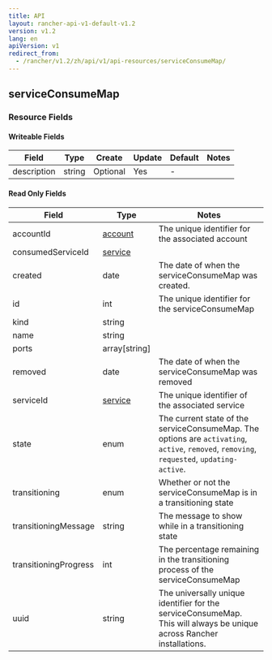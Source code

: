 ```yaml
---
title: API
layout: rancher-api-v1-default-v1.2
version: v1.2
lang: en
apiVersion: v1
redirect_from:
  - /rancher/v1.2/zh/api/v1/api-resources/serviceConsumeMap/
---
```


## serviceConsumeMap



### Resource Fields

#### Writeable Fields

Field | Type | Create | Update | Default | Notes
---|---|---|---|---|---
description | string | Optional | Yes | - | 


#### Read Only Fields

Field | Type   | Notes
---|---|---
accountId | [account]({{site.baseurl}}/rancher/{{page.version}}/{{page.lang}}/api/{{page.apiVersion}}/api-resources/account/)  | The unique identifier for the associated account
consumedServiceId | [service]({{site.baseurl}}/rancher/{{page.version}}/{{page.lang}}/api/{{page.apiVersion}}/api-resources/service/)  | 
created | date  | The date of when the serviceConsumeMap was created.
id | int  | The unique identifier for the serviceConsumeMap
kind | string  | 
name | string  | 
ports | array[string]  | 
removed | date  | The date of when the serviceConsumeMap was removed
serviceId | [service]({{site.baseurl}}/rancher/{{page.version}}/{{page.lang}}/api/{{page.apiVersion}}/api-resources/service/)  | The unique identifier of the associated service
state | enum  | The current state of the serviceConsumeMap. The options are `activating`, `active`, `removed`, `removing`, `requested`, `updating-active`.
transitioning | enum  | Whether or not the serviceConsumeMap is in a transitioning state
transitioningMessage | string  | The message to show while in a transitioning state
transitioningProgress | int  | The percentage remaining in the transitioning process of the serviceConsumeMap
uuid | string  | The universally unique identifier for the serviceConsumeMap. This will always be unique across Rancher installations.


<br>
